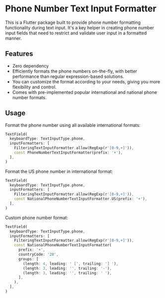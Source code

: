 # Phone Number Text Input Formatter

This is a Flutter package built to provide phone number formatting functionality 
during text input. It's a key helper in creating phone number input fields that 
need to restrict and validate user input in a formatted manner.

## Features

- Zero dependency
- Efficiently formats the phone numbers on-the-fly, with better performance than regular expression-based solutions.
- You can customize the format according to your needs, giving you more flexibility and control.
- Comes with pre-implemented popular international and national phone number formats.

## Usage

Format the phone number using all available international formats:

```dart
TextField(
  keyboardType: TextInputType.phone,
  inputFormatters: [
    FilteringTextInputFormatter.allow(RegExp(r'[0-9,+]')),
    const PhoneNumberTextInputFormatter(prefix: '+'),
  ],
)
```

Format the US phone number in international format:
```dart
TextField(
  keyboardType: TextInputType.phone,
  inputFormatters: [
    FilteringTextInputFormatter.allow(RegExp(r'[0-9,+]')),
    const NationalPhoneNumberTextInputFormatter.US(prefix: '+'),
  ],
)
```

Custom phone number format:
```dart
TextField(
  keyboardType: TextInputType.phone,
  inputFormatters: [
    FilteringTextInputFormatter.allow(RegExp(r'[0-9,+]')),
    const NationalPhoneNumberTextInputFormatter(
      prefix: '+',
      countryCode: '28',
      groups: [
        (length: 4, leading: ' [', trailing: '] '),
        (length: 3, leading: '', trailing: '-'),
        (length: 3, leading: '', trailing: ' '),
      ],
    ),
  ],
)
```